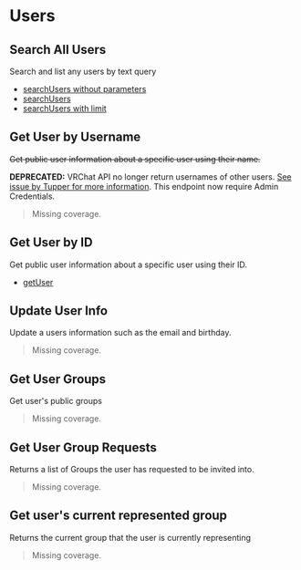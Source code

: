 # Users

## Search All Users
Search and list any users by text query
* [searchUsers without parameters](./searchusers-without-parameters.md)
* [searchUsers](./searchusers.md)
* [searchUsers with limit](./searchusers-with-limit.md)

## Get User by Username
~~Get public user information about a specific user using their name.~~

**DEPRECATED:** VRChat API no longer return usernames of other users. [See issue by Tupper for more information](https://github.com/pypy-vrc/VRCX/issues/429).
This endpoint now require Admin Credentials.
> Missing coverage.

## Get User by ID
Get public user information about a specific user using their ID.
* [getUser](./getuser.md)

## Update User Info
Update a users information such as the email and birthday.
> Missing coverage.

## Get User Groups
Get user's public groups
> Missing coverage.

## Get User Group Requests
Returns a list of Groups the user has requested to be invited into.
> Missing coverage.

## Get user's current represented group
Returns the current group that the user is currently representing
> Missing coverage.

	